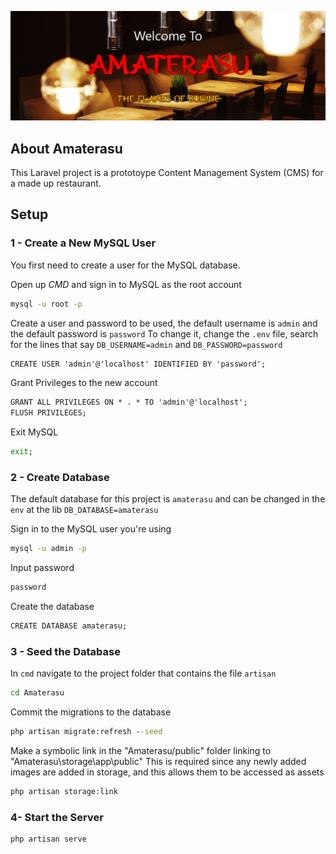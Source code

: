 ![](Images/Amaterasu_Logo.png)

## About Amaterasu

This Laravel project is a prototoype Content Management System (CMS) for a made up restaurant.

## Setup

### 1 - Create a New MySQL User	
You first need to create a user for the MySQL database.

Open up *CMD* and sign in to MySQL as the root account

```cmd
mysql -u root -p
```

Create a user and password to be used, the default username is ``admin`` and the default password is ``password``
To change it, change the `.env` file, search for the lines that say `DB_USERNAME=admin` and `DB_PASSWORD=password`

```cmd
CREATE USER 'admin'@'localhost' IDENTIFIED BY 'password';
```

Grant Privileges to the new account
```cmd
GRANT ALL PRIVILEGES ON * . * TO 'admin'@'localhost';
FLUSH PRIVILEGES;
```

Exit MySQL
```cmd
exit;
```

### 2 - Create Database

The default database for this project is `amaterasu` and can be changed in the `env` at the lib `DB_DATABASE=amaterasu`

Sign in to the MySQL user you're using
```cmd
mysql -u admin -p
```

Input password
```cmd
password
```
Create the database
```cmd
CREATE DATABASE amaterasu;
```
		
### 3 - Seed the Database

In `cmd` navigate to the project folder that contains the file `artisan`
```cmd
cd Amaterasu
```
Commit the migrations to the database
```cmd
php artisan migrate:refresh --seed
```
Make a symbolic link in the "Amaterasu/public" folder linking to "Amaterasu\storage\app\public"
This is required since any newly added images are added in storage, and this allows them to be accessed as assets
```cmd
php artisan storage:link
```


### 4- Start the Server
```cmd
php artisan serve
```
	
